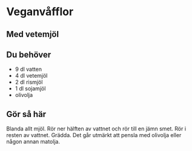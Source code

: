 # Veganvåfflor

## Med vetemjöl

## Du behöver

* 9 dl vatten
* 4 dl vetemjöl
* 2 dl rismjöl
* 1 dl sojamjöl
* olivolja

## Gör så här

Blanda allt mjöl. Rör ner hälften av vattnet och rör till en jämn smet. Rör i resten av vattnet. Grädda. Det går utmärkt att pensla med olivolja eller någon annan matolja.
